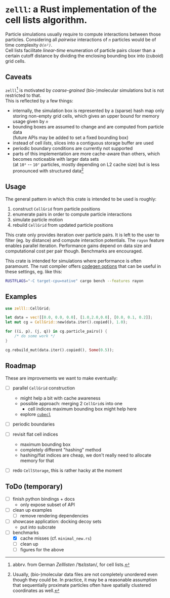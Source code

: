 # `zelll`: a Rust implementation of the cell lists algorithm.

<!--
[![Crates.io](https://img.shields.io/crates/v/zelll.svg)](https://crates.io/crates/zelll)
[![Documentation](https://docs.rs/zelll/badge.svg)](https://docs.rs/zelll)
-->

Particle simulations usually require to compute interactions between those particles.
Considering all _pairwise_ interactions of _`n`_ particles would be of time complexity _`O(n²)`_.\
Cell lists facilitate _linear-time_ enumeration of particle pairs closer than a certain
cutoff distance by dividing the enclosing bounding box into (cuboid) grid cells.

## Caveats

`zelll`[^etymology] is motivated by _coarse-grained_ (bio-)molecular simulations but is not restricted to that.\
This is reflected by a few things:

- internally, the simulation box is represented by a (sparse) hash map only storing non-empty grid cells,
  which gives an upper bound for memory usage given by _`n`_
- bounding boxes are assumed to change and are computed from particle data\
  (future APIs may be added to set a fixed bounding box)
- instead of cell _lists_, slices into a contiguous storage buffer are used
- periodic boundary conditions are currently not supported
- parts of this implementation are more cache-aware than others, which becomes noticeable with
  larger data sets\
  (at `10⁶` -- `10⁷` particles, mostly depending on L2 cache size)
  but is less pronounced with structured data[^structureddata]

## Usage

The general pattern in which this crate is intended to be used is roughly:

1. construct `CellGrid` from particle positions
2. enumerate pairs in order to compute particle interactions
3. simulate particle motion
4. rebuild `CellGrid` from updated particle positions

This crate only provides iteration over particle pairs.
It is left to the user to filter (eg. by distance) and compute interaction potentials.
The `rayon` feature enables parallel iteration. Performance gains depend on data size and
computational cost per pair though. Benchmarks are encouraged.

This crate is intended for simulations where performance is often paramount.
The rust compiler offers [codegen options](https://doc.rust-lang.org/rustc/codegen-options/index.html#target-cpu) 
that can be useful in these settings, eg. like this:

```sh
RUSTFLAGS="-C target-cpu=native" cargo bench --features rayon
```

## Examples
```rust
use zelll::CellGrid;

let data = vec![[0.0, 0.0, 0.0], [1.0,2.0,0.0], [0.0, 0.1, 0.2]];
let mut cg = CellGrid::new(data.iter().copied(), 1.0);

for ((i, p), (j, q)) in cg.particle_pairs() {
    /* do some work */
}

cg.rebuild_mut(data.iter().copied(), Some(0.5));
```

## Roadmap

These are improvements we want to make eventually:

- [ ] parallel `CellGrid` construction
    * might help a bit with cache awareness
    * possible approach: merging 2 `CellGrid`s into one
        - cell indices maximum bounding box might help here
    * explore [`cubecl`](https://crates.io/crates/cubecl)
- [ ] periodic boundaries
- [ ] revisit flat cell indices 
    * maximum bounding box 
    * completely different "hashing" method
    * hashing/flat indices are cheap, we don't really need to allocate memory for that
- [ ] redo `CellStorage`, this is rather hacky at the moment


## ToDo (temporary)

- [ ] finish python bindings + docs
    * only expose subset of API
- [ ] clean up examples
    * [ ] remove rendering dependencies
- [ ] showcase application: docking decoy sets
    * put into subcrate
- [ ] benchmarks
    * [x] cache misses (cf. `minimal_new.rs`)
    * [ ] clean up
    * [ ] figures for the above

[^etymology]: abbrv. from German _Zelllisten_ /ˈʦɛlɪstən/, for cell lists.
[^structureddata]: Usually, (bio-)molecular data files are not completely unordered
    even though they could be.
    In practice, it may be a reasonable assumption that sequentially proximate
    particles often have spatially clustered coordinates as well.

